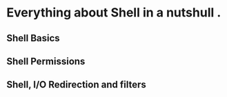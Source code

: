 # Everything about Shell in a nutshull .

## Shell Basics

## Shell Permissions

## Shell, I/O Redirection and filters


